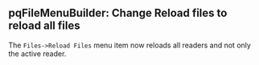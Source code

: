 ## pqFileMenuBuilder: Change Reload files to reload all files

The `Files->Reload Files` menu item now reloads all readers and not only the active reader.
